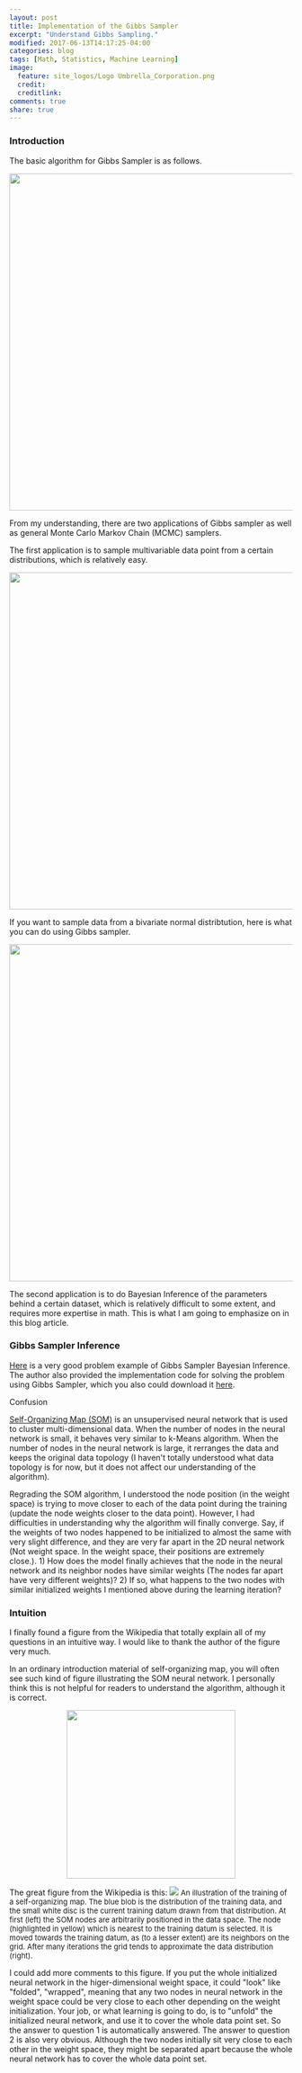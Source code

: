 ```yaml
---
layout: post
title: Implementation of the Gibbs Sampler
excerpt: "Understand Gibbs Sampling."
modified: 2017-06-13T14:17:25-04:00
categories: blog
tags: [Math, Statistics, Machine Learning]
image:
  feature: site_logos/Logo Umbrella_Corporation.png
  credit: 
  creditlink: 
comments: true
share: true
---
```


### Introduction

The basic algorithm for Gibbs Sampler is as follows.
<center><img width="600" height="600" src="/images/blog/2017-06-13-Gibbs-Sampler/gibbs_sampler_algorithm.png"/></center>

From my understanding, there are two applications of Gibbs sampler as well as general Monte Carlo Markov Chain (MCMC) samplers.

The first application is to sample multivariable data point from a certain distributions, which is relatively easy. 
<center><img width="600" height="600" src="/images/blog/2017-06-13-Gibbs-Sampler/gibbs_sampling.jpg"/></center>

If you want to sample data from a bivariate normal distribtution, here is what you can do using Gibbs sampler.
<center><img width="600" height="600" src="/images/blog/2017-06-13-Gibbs-Sampler/gibbs_sampler_bivariate_normal.jpg"/></center>

The second application is to do Bayesian Inference of the parameters behind a certain dataset, which is relatively difficult to some extent, and requires more expertise in math. This is what I am going to emphasize on in this blog article.

### Gibbs Sampler Inference

[Here](/downloads/blog/2017-06-13-Gibbs-Sampler/GibbsSampling.pdf) is a very good problem example of Gibbs Sampler Bayesian Inference. The author also provided the implementation code for solving the problem using Gibbs Sampler, which you also could download it [here](/downloads/blog/2017-06-13-Gibbs-Sampler/GibbsSampling.code.py).






Confusion

[Self-Organizing Map (SOM)](https://en.wikipedia.org/wiki/Self-organizing_map) is an unsupervised neural network that is used to cluster multi-dimensional data. When the number of nodes in the neural network is small, it behaves very similar to k-Means algorithm. When the number of nodes in the neural network is large, it rerranges the data and keeps the original data topology (I haven't totally understood what data topology is for now, but it does not affect our understanding of the algorithm).

Regrading the SOM algorithm, I understood the node position (in the weight space) is trying to move closer to each of the data point during the training (update the node weights closer to the data point). However, I had difficulties in understanding why the algorithm will finally converge. Say, if the weights of two nodes happened to be initialized to almost the same with very slight difference, and they are very far apart in the 2D neural network (Not weight space. In the weight space, their positions are extremely close.). 1) How does the model finally achieves that the node in the neural network and its neighbor nodes have similar weights (The nodes far apart have very different weights)? 2) If so, what happens to the two nodes with similar initialized weights I mentioned above during the learning iteration?

### Intuition

I finally found a figure from the Wikipedia that totally explain all of my questions in an intuitive way. I would like to thank the author of the figure very much.

In an ordinary introduction material of self-organizing map, you will often see such kind of figure illustrating the SOM neural network. I personally think this is not helpful for readers to understand the algorithm, although it is correct.
<center><img width="300" height="300" src="/images/blog/2017-06-05-Self-Organizing-Map/som_representation.jpg"/></center>

The great figure from the Wikipedia is this:
![](/images/blog/2017-06-05-Self-Organizing-Map/Somtraining.svg)
<font size="2.5">An illustration of the training of a self-organizing map. The blue blob is the distribution of the training data, and the small white disc is the current training datum drawn from that distribution. At first (left) the SOM nodes are arbitrarily positioned in the data space. The node (highlighted in yellow) which is nearest to the training datum is selected. It is moved towards the training datum, as (to a lesser extent) are its neighbors on the grid. After many iterations the grid tends to approximate the data distribution (right).</font>

I could add more comments to this figure. If you put the whole initialized neural network in the higer-dimensional weight space, it could "look" like "folded", "wrapped", meaning that any two nodes in neural network in the weight space could be very close to each other depending on the weight initialization. Your job, or what learning is going to do, is to "unfold" the initialized neural network, and use it to cover the whole data point set. So the answer to question 1 is automatically answered. The answer to question 2 is also very obvious. Although the two nodes initially sit very close to each other in the weight space, they might be separated apart because the whole neural network has to cover the whole data point set.
